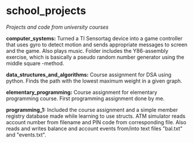 # school_projects
*Projects and code from university courses*

**computer_systems:** Turned a TI Sensortag device into a game controller that uses gyro to detect motion and sends appropriate messages to screen and the game. Also plays music.
                  Folder includes the Y86-assembly exercise, which is basically a pseudo random number generator using the middle square -method.
                  
**data_structures_and_algorithms:** Course assignment for DSA using python. Finds the path with the lowest maximum weight in a given graph.

**elementary_programming:** Course assignment for elementary programming course. First programming assignment done by me.

**programming_1:** Included the course assignment and a simple member registry database made while learning to use structs.
                  ATM simulator reads account number from filename and PIN code from corresponding file.
                  Also reads and writes balance and account events from/into text files "bal.txt" and "events.txt".
